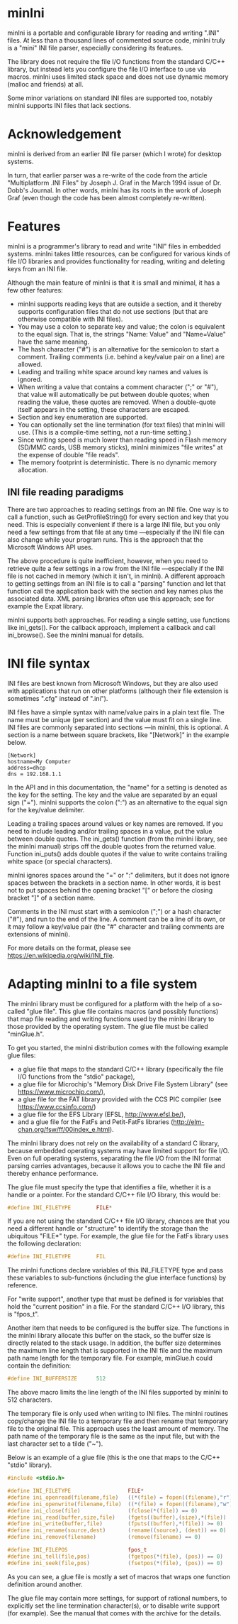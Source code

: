 # minIni
minIni is a portable and configurable library for reading and writing ".INI" files. At less than a thousand lines of 
commented source code, minIni truly is a "mini" INI file parser, especially considering its features.

The library does not require the file I/O functions from the standard C/C++ library, but instead lets you configure
the file I/O interface to use via macros. minIni uses limited stack space and does not use dynamic memory (malloc and
friends) at all.

Some minor variations on standard INI files are supported too, notably minIni supports INI files that lack sections.


# Acknowledgement

minIni is derived from an earlier INI file parser (which I wrote) for desktop systems.

In turn, that earlier parser was a re-write of the code from the article "Multiplatform .INI Files" by Joseph J. Graf
in the March 1994 issue of Dr. Dobb's Journal. In other words, minIni has its roots in the work of Joseph Graf (even
though the code has been almost completely re-written).


# Features

minIni is a programmer's library to read and write "INI" files in embedded systems. minIni takes little resources,
can be configured for various kinds of file I/O libraries and provides functionality for reading, writing and
deleting keys from an INI file.

Although the main feature of minIni is that it is small and minimal, it has a few other features:

 * minIni supports reading keys that are outside a section, and it thereby supports configuration files that do not use sections (but that are otherwise compatible with INI files).
 * You may use a colon to separate key and value; the colon is equivalent to the equal sign. That is, the strings "Name: Value" and "Name=Value" have the same meaning.
 * The hash character ("#") is an alternative for the semicolon to start a comment. Trailing comments (i.e. behind a key/value pair on a line) are allowed.
 * Leading and trailing white space around key names and values is ignored.
 * When writing a value that contains a comment character (";" or "#"), that value will automatically be put between double quotes; when reading the value, these quotes are removed. When a double-quote itself appears in the setting, these characters are escaped.
 * Section and key enumeration are supported.
 * You can optionally set the line termination (for text files) that minIni will use. (This is a compile-time setting, not a run-time setting.)
 * Since writing speed is much lower than reading speed in Flash memory (SD/MMC cards, USB memory sticks), minIni minimizes "file writes" at the expense of double "file reads".
 * The memory footprint is deterministic. There is no dynamic memory allocation.

## INI file reading paradigms

There are two approaches to reading settings from an INI file. One way is to call a function, such as
GetProfileString() for every section and key that you need. This is especially convenient if there is a large
INI file, but you only need a few settings from that file at any time &mdash;especially if the INI file can also
change while your program runs. This is the approach that the Microsoft Windows API uses.

The above procedure is quite inefficient, however, when you need to retrieve quite a few settings in a row from
the INI file &mdash;especially if the INI file is not cached in memory (which it isn't, in minIni). A different approach
to getting settings from an INI file is to call a "parsing" function and let that function call the application
back with the section and key names plus the associated data. XML parsing libraries often use this approach; see
for example the Expat library.

minIni supports both approaches. For reading a single setting, use functions like ini_gets(). For the callback
approach, implement a callback and call ini_browse(). See the minIni manual for details.


# INI file syntax

INI files are best known from Microsoft Windows, but they are also used with applications that run on other
platforms (although their file extension is sometimes ".cfg" instead of ".ini").

INI files have a simple syntax with name/value pairs in a plain text file. The name must be unique (per section)
and the value must fit on a single line. INI files are commonly separated into sections &mdash;in minIni, this is
optional. A section is a name between square brackets, like "[Network]" in the example below.

```
[Network]
hostname=My Computer
address=dhcp
dns = 192.168.1.1
```

In the API and in this documentation, the "name" for a setting is denoted as the key for the setting. The key
and the value are separated by an equal sign ("="). minIni supports the colon (":") as an alternative to the
equal sign for the key/value delimiter.

Leading a trailing spaces around values or key names are removed. If you need to include leading and/or trailing
spaces in a value, put the value between double quotes. The ini_gets() function (from the minIni library, see the
minIni manual) strips off the double quotes from the returned value. Function ini_puts() adds double quotes if
the value to write contains trailing white space (or special characters).

minIni ignores spaces around the "=" or ":" delimiters, but it does not ignore spaces between the brackets in a
section name. In other words, it is best not to put spaces behind the opening bracket "[" or before the closing
bracket "]" of a section name.

Comments in the INI must start with a semicolon (";") or a hash character ("#"), and run to the end of the line.
A comment can be a line of its own, or it may follow a key/value pair (the "#" character and trailing comments
are extensions of minIni).

For more details on the format, please see https://en.wikipedia.org/wiki/INI_file.


# Adapting minIni to a file system

The minIni library must be configured for a platform with the help of a so- called "glue file". This glue file
contains macros (and possibly functions) that map file reading and writing functions used by the minIni library
to those provided by the operating system. The glue file must be called "minGlue.h".

To get you started, the minIni distribution comes with the following example glue files:

 * a glue file that maps to the standard C/C++ library (specifically the file I/O functions from the "stdio" package),
 * a glue file for Microchip's "Memory Disk Drive File System Library" (see https://www.microchip.com/),
 * a glue file for the FAT library provided with the CCS PIC compiler (see https://www.ccsinfo.com/)
 * a glue file for the EFS Library (EFSL, http://www.efsl.be/),
 * and a glue file for the FatFs and Petit-FatFs libraries (http://elm-chan.org/fsw/ff/00index_e.html).

The minIni library does not rely on the availability of a standard C library, because embedded operating systems
may have limited support for file I/O. Even on full operating systems, separating the file I/O from the INI format
parsing carries advantages, because it allows you to cache the INI file and thereby enhance performance.

The glue file must specify the type that identifies a file, whether it is a handle or a pointer. For the standard
C/C++ file I/O library, this would be:

```C
#define INI_FILETYPE        FILE*
```

If you are not using the standard C/C++ file I/O library, chances are that you need a different handle or
"structure" to identify the storage than the ubiquitous "FILE*" type. For example, the glue file for the FatFs
library uses the following declaration:

```C
#define INI_FILETYPE        FIL
```

The minIni functions declare variables of this INI_FILETYPE type and pass these variables to sub-functions
(including the glue interface functions) by reference.

For "write support", another type that must be defined is for variables that hold the "current position" in a
file. For the standard C/C++ I/O library, this is "fpos_t".

Another item that needs to be configured is the buffer size. The functions in the minIni library allocate this
buffer on the stack, so the buffer size is directly related to the stack usage. In addition, the buffer size
determines the maximum line length that is supported in the INI file and the maximum path name length for the
temporary file. For example, minGlue.h could contain the definition:

```C
#define INI_BUFFERSIZE      512
```

The above macro limits the line length of the INI files supported by minIni to 512 characters.

The temporary file is only used when writing to INI files. The minIni routines copy/change the INI file to a
temporary file and then rename that temporary file to the original file. This approach uses the least amount of
memory. The path name of the temporary file is the same as the input file, but with the last character set to a
tilde ("~").

Below is an example of a glue file (this is the one that maps to the C/C++ "stdio" library).

```C
#include <stdio.h>

#define INI_FILETYPE                  FILE*
#define ini_openread(filename,file)   ((*(file) = fopen((filename),"r")) != NULL)
#define ini_openwrite(filename,file)  ((*(file) = fopen((filename),"w")) != NULL)
#define ini_close(file)               (fclose(*(file)) == 0)
#define ini_read(buffer,size,file)    (fgets((buffer),(size),*(file)) != NULL)
#define ini_write(buffer,file)        (fputs((buffer),*(file)) >= 0)
#define ini_rename(source,dest)       (rename((source), (dest)) == 0)
#define ini_remove(filename)          (remove(filename) == 0)

#define INI_FILEPOS                   fpos_t
#define ini_tell(file,pos)            (fgetpos(*(file), (pos)) == 0)
#define ini_seek(file,pos)            (fsetpos(*(file), (pos)) == 0)
```

As you can see, a glue file is mostly a set of macros that wraps one function definition around another.

The glue file may contain more settings, for support of rational numbers, to explicitly set the line termination
character(s), or to disable write support (for example). See the manual that comes with the archive for the details.
